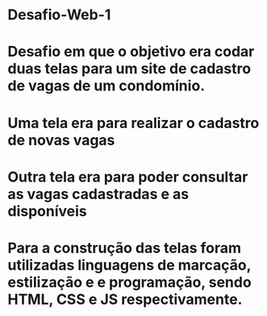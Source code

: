 # Desafio-Web-1

# Desafio em que o objetivo era codar duas telas para um site de cadastro de vagas de um condomínio.
# Uma tela era para realizar o cadastro de novas vagas
# Outra tela era para poder consultar as vagas cadastradas e as disponíveis

# Para a construção das telas foram utilizadas linguagens de marcação, estilização e e programação, sendo HTML, CSS e JS respectivamente.
